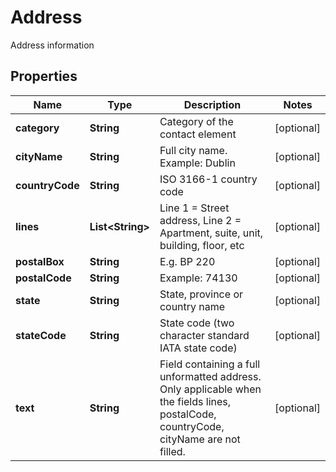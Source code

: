 

# Address

Address information

## Properties

| Name | Type | Description | Notes |
|------------ | ------------- | ------------- | -------------|
|**category** | **String** | Category of the contact element |  [optional] |
|**cityName** | **String** | Full city name. Example: Dublin |  [optional] |
|**countryCode** | **String** | ISO 3166-1 country code |  [optional] |
|**lines** | **List&lt;String&gt;** | Line 1 &#x3D; Street address, Line 2 &#x3D; Apartment, suite, unit, building, floor, etc |  [optional] |
|**postalBox** | **String** | E.g. BP 220 |  [optional] |
|**postalCode** | **String** | Example: 74130 |  [optional] |
|**state** | **String** | State, province or country name |  [optional] |
|**stateCode** | **String** | State code (two character standard IATA state code) |  [optional] |
|**text** | **String** | Field containing a full unformatted address. Only applicable when the fields lines, postalCode, countryCode, cityName are not filled. |  [optional] |



